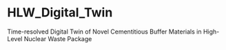 # HLW_Digital_Twin
Time-resolved Digital Twin of Novel Cementitious Buffer Materials in High-Level Nuclear Waste Package
